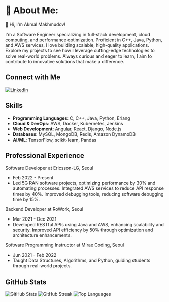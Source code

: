 # 💫 About Me:
👋 Hi, I'm Akmal Makhmudov!

I'm a Software Engineer specializing in full-stack development, cloud computing, and performance optimization. Proficient in C++, Java, Python, and AWS services, I love building scalable, high-quality applications. Explore my projects to see how I leverage cutting-edge technologies to solve real-world problems. Always curious and eager to learn, I aim to contribute to innovative solutions that make a difference.


## Connect with Me
[![LinkedIn](https://img.shields.io/badge/LinkedIn-%230077B5.svg?logo=linkedin&logoColor=white)](https://linkedin.com/in/akmalmakhmudov)

## Skills
- **Programming Languages**: C, C++, Java, Python, Erlang
- **Cloud & DevOps**: AWS, Docker, Kubernetes, Jenkins
- **Web Development**: Angular, React, Django, Node.js
- **Databases**: MySQL, MongoDB, Redis, Amazon DynamoDB
- **AI/ML**: TensorFlow, scikit-learn, Pandas

## Professional Experience
  Software Developer at Ericsson-LG, Seoul
  - Feb 2022 - Present
  - Led 5G RAN software projects, optimizing performance by 30% and automating processes.
  Integrated AWS services to reduce API response times by 40%.
  Improved debugging tools, reducing software debugging time by 15%.
  
  Backend Developer at RoWork, Seoul
  - Mar 2021 - Dec 2021
  - Developed RESTful APIs using Java and AWS, enhancing scalability and security.
  Improved API efficiency by 50% through optimization and architecture enhancements.
  
  Software Programming Instructor at Mirae Coding, Seoul
  - Jun 2021 - Feb 2022
  - Taught Data Structures, Algorithms, and Python, guiding students through real-world projects.


## GitHub Stats
![GitHub Stats](https://github-readme-stats.vercel.app/api?username=AkmalMakh&theme=dark&hide_border=false&include_all_commits=true&count_private=true)
![GitHub Streak](https://github-readme-streak-stats.herokuapp.com/?user=AkmalMakh&theme=dark&hide_border=false)
![Top Languages](https://github-readme-stats.vercel.app/api/top-langs/?username=AkmalMakh&theme=dark&hide_border=false&include_all_commits=true&count_private=true&layout=compact)

<!-- Proudly created with GPRM ( https://gprm.itsvg.in ) -->
